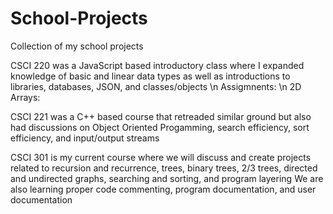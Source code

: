 # School-Projects
Collection of my school projects

CSCI 220 was a JavaScript based introductory class where I expanded knowledge of basic and linear data types
as well as introductions to libraries, databases, JSON, and classes/objects \n
Assigmnents: \n
2D Arrays:[](url)

CSCI 221 was a C++ based course that retreaded similar ground but also had discussions on Object Oriented Progamming, search efficiency, sort efficiency, and input/output streams

CSCI 301 is my current course where we will discuss and create projects related to recursion and recurrence, trees, binary
trees, 2/3 trees, directed and undirected graphs, searching and sorting, and program layering
We are also learning proper code commenting, program documentation, and user documentation 
